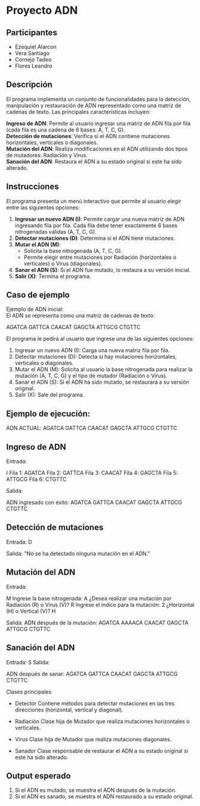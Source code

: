 # Proyecto ADN
## Participantes

- Ezequiel Alarcon
- Vera Santiago
- Cornejo Tadeo
- Flores Leandro

## Descripción

El programa implementa un conjunto de funcionalidades para la detección, manipulación y restauración de ADN representado como una matriz de cadenas de texto. Las principales características incluyen:

**Ingreso de ADN**: Permite al usuario ingresar una matriz de ADN fila por fila (cada fila es una cadena de 6 bases: A, T, C, G).  
**Detección de mutaciones**: Verifica si el ADN contiene mutaciones horizontales, verticales o diagonales.  
**Mutación del ADN**: Realiza modificaciones en el ADN utilizando dos tipos de mutadores: Radiación y Virus.  
**Sanación del ADN**: Restaura el ADN a su estado original si este ha sido alterado.

## Instrucciones

El programa presenta un menú interactivo que permite al usuario elegir entre las siguientes opciones:

1. **Ingresar un nuevo ADN (I)**: Permite cargar una nueva matriz de ADN ingresando fila por fila. Cada fila debe tener exactamente 6 bases nitrogenadas válidas (A, T, C, G).  
2. **Detectar mutaciones (D)**: Determina si el ADN tiene mutaciones.  
3. **Mutar el ADN (M)**:  
   - Solicita la base nitrogenada (A, T, C, G).  
   - Permite elegir entre mutaciones por Radiación (horizontales o verticales) o Virus (diagonales).  
4. **Sanar el ADN (S)**: Si el ADN fue mutado, lo restaura a su versión inicial.  
5. **Salir (X)**: Termina el programa.

## Caso de ejemplo

Ejemplo de ADN inicial:  
El ADN se representa como una matriz de cadenas de texto:

AGATCA
GATTCA
CAACAT
GAGCTA
ATTGCG
CTGTTC


El programa le pedirá al usuario que ingrese una de las siguientes opciones:

1. Ingresar un nuevo ADN (I): Carga una nueva matriz fila por fila.
2. Detectar mutaciones (D): Detecta si hay mutaciones horizontales, verticales o diagonales.
3. Mutar el ADN (M): Solicita al usuario la base nitrogenada para realizar la mutación (A, T, C, G) y el tipo de mutador (Radiación o Virus).
4. Sanar el ADN (S): Si el ADN ha sido mutado, se restaurará a su versión original.
5. Salir (X): Sale del programa.

## Ejemplo de ejecución:

ADN ACTUAL:
AGATCA
GATTCA
CAACAT
GAGCTA
ATTGCG
CTGTTC

## Ingreso de ADN

Entrada:

I
Fila 1: AGATCA
Fila 2: GATTCA
Fila 3: CAACAT
Fila 4: GAGCTA
Fila 5: ATTGCG
Fila 6: CTGTTC

Salida:

ADN ingresado con éxito:
AGATCA
GATTCA
CAACAT
GAGCTA
ATTGCG
CTGTTC


## Detección de mutaciones

Entrada: D

Salida: "No se ha detectado ninguna mutación en el ADN."

## Mutación del ADN

Entrada:

M
Ingrese la base nitrogenada: A
¿Desea realizar una mutación por Radiación (R) o Virus (V)? R
Ingrese el índice para la mutación: 2
¿Horizontal (H) o Vertical (V)? H

Salida:
ADN después de la mutación:
AGATCA
AAAACA
CAACAT
GAGCTA
ATTGCG
CTGTTC

## Sanación del ADN

Entrada: S
Salida:

ADN después de sanar:
AGATCA
GATTCA
CAACAT
GAGCTA
ATTGCG
CTGTTC

Clases principales
- Detector
    Contiene métodos para detectar mutaciones en las tres direcciones (horizontal, vertical y diagonal).

- Radiación
    Clase hija de Mutador que realiza mutaciones horizontales o verticales.

- Virus
    Clase hija de Mutador que realiza mutaciones diagonales.

- Sanador
    Clase responsable de restaurar el ADN a su estado original si este ha sido alterado.

## Output esperado

1. Si el ADN es mutado, se muestra el ADN después de la mutación.
2. Si el ADN es sanado, se muestra el ADN restaurado a su estado original.